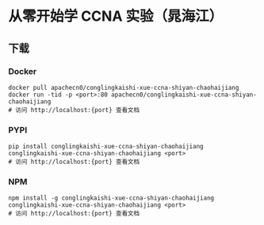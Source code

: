 # 从零开始学 CCNA 实验（晁海江）

## 下载

### Docker

```
docker pull apachecn0/conglingkaishi-xue-ccna-shiyan-chaohaijiang
docker run -tid -p <port>:80 apachecn0/conglingkaishi-xue-ccna-shiyan-chaohaijiang
# 访问 http://localhost:{port} 查看文档
```

### PYPI

```
pip install conglingkaishi-xue-ccna-shiyan-chaohaijiang
conglingkaishi-xue-ccna-shiyan-chaohaijiang <port>
# 访问 http://localhost:{port} 查看文档
```

### NPM

```
npm install -g conglingkaishi-xue-ccna-shiyan-chaohaijiang
conglingkaishi-xue-ccna-shiyan-chaohaijiang <port>
# 访问 http://localhost:{port} 查看文档
```